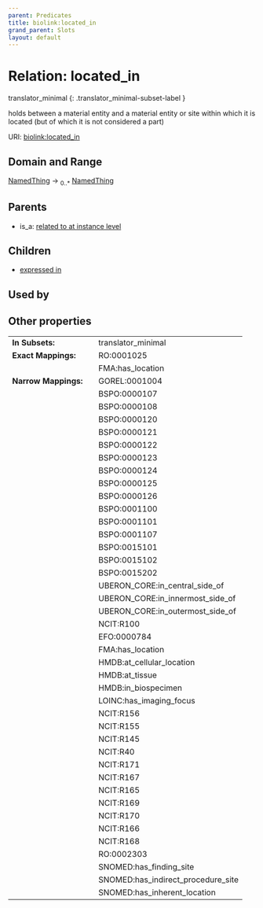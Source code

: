 ```yaml
---
parent: Predicates
title: biolink:located_in
grand_parent: Slots
layout: default
---
```


# Relation: located_in

translator_minimal
{: .translator_minimal-subset-label }


holds between a material entity and a material entity or site within which it is located (but of which it is not considered a part)

URI: [biolink:located_in](https://w3id.org/biolink/vocab/located_in)

## Domain and Range

[NamedThing](NamedThing.md) ->  <sub>0..\*</sub> [NamedThing](NamedThing.md)

## Parents

 *  is_a: [related to at instance level](related_to_at_instance_level.md)

## Children

 *  [expressed in](expressed_in.md)

## Used by


## Other properties

|  |  |  |
| --- | --- | --- |
| **In Subsets:** | | translator_minimal |
| **Exact Mappings:** | | RO:0001025 |
|  | | FMA:has_location |
| **Narrow Mappings:** | | GOREL:0001004 |
|  | | BSPO:0000107 |
|  | | BSPO:0000108 |
|  | | BSPO:0000120 |
|  | | BSPO:0000121 |
|  | | BSPO:0000122 |
|  | | BSPO:0000123 |
|  | | BSPO:0000124 |
|  | | BSPO:0000125 |
|  | | BSPO:0000126 |
|  | | BSPO:0001100 |
|  | | BSPO:0001101 |
|  | | BSPO:0001107 |
|  | | BSPO:0015101 |
|  | | BSPO:0015102 |
|  | | BSPO:0015202 |
|  | | UBERON_CORE:in_central_side_of |
|  | | UBERON_CORE:in_innermost_side_of |
|  | | UBERON_CORE:in_outermost_side_of |
|  | | NCIT:R100 |
|  | | EFO:0000784 |
|  | | FMA:has_location |
|  | | HMDB:at_cellular_location |
|  | | HMDB:at_tissue |
|  | | HMDB:in_biospecimen |
|  | | LOINC:has_imaging_focus |
|  | | NCIT:R156 |
|  | | NCIT:R155 |
|  | | NCIT:R145 |
|  | | NCIT:R40 |
|  | | NCIT:R171 |
|  | | NCIT:R167 |
|  | | NCIT:R165 |
|  | | NCIT:R169 |
|  | | NCIT:R170 |
|  | | NCIT:R166 |
|  | | NCIT:R168 |
|  | | RO:0002303 |
|  | | SNOMED:has_finding_site |
|  | | SNOMED:has_indirect_procedure_site |
|  | | SNOMED:has_inherent_location |

